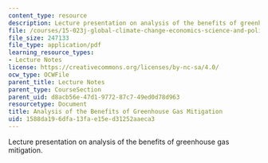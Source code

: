 ```yaml
---
content_type: resource
description: Lecture presentation on analysis of the benefits of greenhouse gas mitigation.
file: /courses/15-023j-global-climate-change-economics-science-and-policy-spring-2008/1588da196dfa13fae15ed31252aaeca3_lec13.pdf
file_size: 247133
file_type: application/pdf
learning_resource_types:
- Lecture Notes
license: https://creativecommons.org/licenses/by-nc-sa/4.0/
ocw_type: OCWFile
parent_title: Lecture Notes
parent_type: CourseSection
parent_uid: d8acb56e-47d1-9772-87c7-49ed0d78d963
resourcetype: Document
title: Analysis of the Benefits of Greenhouse Gas Mitigation
uid: 1588da19-6dfa-13fa-e15e-d31252aaeca3
---
```

Lecture presentation on analysis of the benefits of greenhouse gas mitigation.